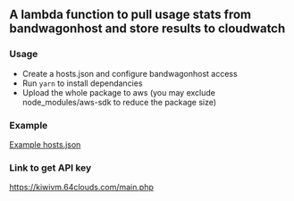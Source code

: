 ## A lambda function to pull usage stats from bandwagonhost and store results to cloudwatch

### Usage
* Create a hosts.json and configure bandwagonhost access
* Run `yarn` to install dependancies
* Upload the whole package to aws (you may exclude node_modules/aws-sdk to reduce the package size)

### Example
[Example hosts.json](hosts.example.json)

### Link to get API key
https://kiwivm.64clouds.com/main.php
